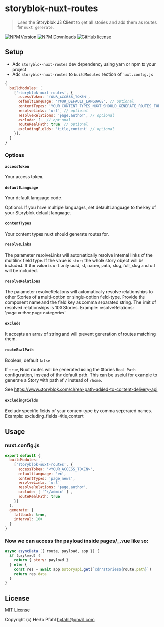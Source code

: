 # storyblok-nuxt-routes
> Uses the [Storyblok JS Client](https://github.com/storyblok/storyblok-js-client) to get all stories and add them as routes for `nuxt generate`.

[![NPM Version](https://img.shields.io/npm/v/storyblok-nuxt-routes.svg)](https://www.npmjs.com/package/storyblok-nuxt-routes) [![NPM Downloads](https://img.shields.io/npm/dt/storyblok-nuxt-routes.svg)](https://www.npmjs.com/package/storyblok-nuxt-routes) [![GitHub license](https://img.shields.io/github/license/hpfahl/storyblok-nuxt-routes.svg)](https://github.com/hpfahl/storyblok-nuxt-routes/blob/master/LICENSE)

## Setup

- Add `storyblok-nuxt-routes` dev dependency using yarn or npm to your project
- Add `storyblok-nuxt-routes` to `buildModules` section of `nuxt.config.js`

```js
{
  buildModules: [
    ['storyblok-nuxt-routes', {
      accessToken: 'YOUR_ACCESS_TOKEN',
      defaultLanguage: 'YOUR_DEFAULT_LANGUAGE', // optional
      contentTypes: 'YOUR_CONTENT_TYPES_NUXT_SHOULD_GENERATE_ROUTES_FOR', // optional
      resolveLinks: 'url', // optional
      resolveRelations: 'page.author', // optional
      exclude: [], // optional
      routeRealPath: true, // optional
      excludingFields: 'title,content' // optional
    }],
  ]
}
```

### Options

#### `accessToken`

Your access token.

#### `defaultLanguage`

Your default language code.

Optional. If you have multiple languages, set defaultLanguage to the key of your Storyblok default language.

#### `contentTypes`

Your content types nuxt should generate routes for.

#### `resolveLinks`

The parameter resolveLinks will automatically resolve internal links of the multilink field type.
If the value is `story` the whole story object will be included.
If the value is `url` only uuid, id, name, path, slug, full_slug and url will be included.

#### `resolveRelations`

The parameter resolveRelations will automatically resolve relationships to other Stories of a multi-option or single-option field-type.
Provide the component name and the field key as comma separated string. The limit of resolved relationships is 100 Stories. Example: resolveRelations: 'page.author,page.categories'

#### `exclude`

It accepts an array of string and will prevent generation of routes matching them.

#### `routeRealPath`

Boolean, default `false`

If `true`, Nuxt routes will be generated using the Stories `Real Path` configuration, instead of the default path.
This can be useful for example to generate a Story with path of `/` instead of `/home`.

See https://www.storyblok.com/cl/real-path-added-to-content-delivery-api

#### `excludingFields`

Exclude specific fields of your content type by comma seperated names. Example: excluding_fields=title,content

## Usage

### nuxt.config.js

```javascript
export default {
  buildModules: [
    ['storyblok-nuxt-routes', {
      accessToken: '<YOUR_ACCESS_TOKEN>',
      defaultLanguage: 'en',
      contentTypes: 'page,news',
      resolveLinks: 'url',
      resolveRelations: 'page.author',
      exclude: [ '^\/admin' ] ,
      routeRealPath: true
    }]
  ],
  generate: {
    fallback: true,
    interval: 100
  }
}
```

### Now we can access the payload inside pages/_.vue like so:

```javascript
async asyncData ({ route, payload, app }) {
  if (payload) {
    return { story: payload }
  } else {
    const res = await app.$storyapi.get(`cdn/stories${route.path}`)
    return res.data
  }
}
```

## License

[MIT License](./LICENSE)

Copyright (c) Heiko Pfahl <hpfahl@gmail.com>
